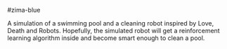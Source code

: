 #zima-blue

A simulation of a swimming pool and a cleaning robot inspired by Love, Death and Robots. 
Hopefully, the simulated robot will get a reinforcement learning algorithm inside and become smart enough to clean a pool.